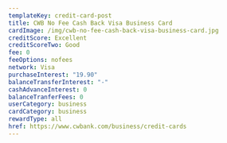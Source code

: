 ```yaml
---
templateKey: credit-card-post
title: CWB No Fee Cash Back Visa Business Card
cardImage: /img/cwb-no-fee-cash-back-visa-business-card.jpg
creditScore: Excellent
creditScoreTwo: Good
fee: 0
feeOptions: nofees
network: Visa
purchaseInterest: "19.90"
balanceTransferInterest: "-"
cashAdvanceInterest: 0
balanceTranferFees: 0
userCategory: business
cardCategory: business
rewardType: all
href: https://www.cwbank.com/business/credit-cards
---
```


